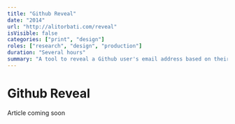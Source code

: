 ```yaml
---
title: "Github Reveal"
date: "2014"
url: "http://alitorbati.com/reveal"
isVisible: false
categories: ["print", "design"]
roles: ["research", "design", "production"]
duration: "Several hours"
summary: "A tool to reveal a Github user's email address based on their email"
---
```


# Github Reveal

Article coming soon

